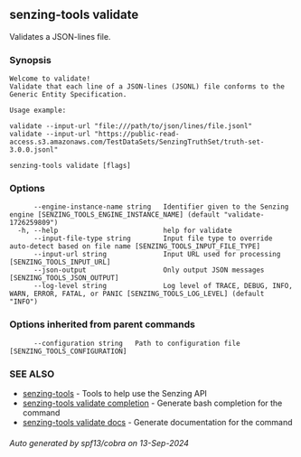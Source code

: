 ## senzing-tools validate

Validates a JSON-lines file.

### Synopsis


    Welcome to validate!
    Validate that each line of a JSON-lines (JSONL) file conforms to the Generic Entity Specification.

    Usage example:

    validate --input-url "file:///path/to/json/lines/file.jsonl"
    validate --input-url "https://public-read-access.s3.amazonaws.com/TestDataSets/SenzingTruthSet/truth-set-3.0.0.jsonl"
    

```
senzing-tools validate [flags]
```

### Options

```
      --engine-instance-name string   Identifier given to the Senzing engine [SENZING_TOOLS_ENGINE_INSTANCE_NAME] (default "validate-1726259809")
  -h, --help                          help for validate
      --input-file-type string        Input file type to override auto-detect based on file name [SENZING_TOOLS_INPUT_FILE_TYPE]
      --input-url string              Input URL used for processing [SENZING_TOOLS_INPUT_URL]
      --json-output                   Only output JSON messages  [SENZING_TOOLS_JSON_OUTPUT]
      --log-level string              Log level of TRACE, DEBUG, INFO, WARN, ERROR, FATAL, or PANIC [SENZING_TOOLS_LOG_LEVEL] (default "INFO")
```

### Options inherited from parent commands

```
      --configuration string   Path to configuration file [SENZING_TOOLS_CONFIGURATION]
```

### SEE ALSO

* [senzing-tools](senzing-tools.md)	 - Tools to help use the Senzing API
* [senzing-tools validate completion](senzing-tools_validate_completion.md)	 - Generate bash completion for the command
* [senzing-tools validate docs](senzing-tools_validate_docs.md)	 - Generate documentation for the command

###### Auto generated by spf13/cobra on 13-Sep-2024
